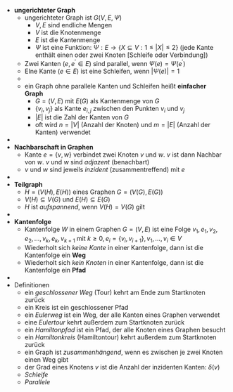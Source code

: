 - **ungerichteter Graph**
	- ungerichteter Graph ist $G(V,E,\Psi)$
		- $V,E$ sind endliche Mengen
		- $V$ ist die Knotenmenge
		- $E$ ist die Kantenmenge
		- $\Psi$ ist eine Funktion: $\Psi:E\rightarrow\lbrace X\subseteq V:1\leq|X|\leq2\rbrace$ (jede Kante enthält einen oder zwei Knoten [Schleife oder Verbindung])
	- Zwei Kanten ($e,e^{\prime}\in E$) sind parallel, wenn $\Psi(e)=\Psi(e^{\prime})$
	- EIne Kante ($e\in E$) ist eine Schleifen, wenn $|\Psi(e)|=1$
	-
	- ein Graph ohne parallele Kanten und Schleifen heißt **einfacher Graph**
		- $G=(V,E)$ mit $E(G)$ als Kantenmenge von $G$
		- $\lbrace v_{i},v_{j}\rbrace$ als Kante $e_{i,j}$ zwischen den Punkten $v_{i}$ und $v_{j}$
		- $|E|$ ist die Zahl der Kanten von $G$
		- oft wird $n=|V|$ (Anzahl der Knoten) und $m=|E|$ (Anzahl der Kanten) verwendet
-
- **Nachbarschaft in Graphen**
	- Kante $e=\lbrace v,w\rbrace$ verbindet zwei Knoten $v$ und $w$. $v$ ist dann Nachbar von $w$. $v$ und $w$ sind *adjazent* (benachbart)
	- $v$ und $w$ sind jeweils *inzident* (zusammentreffend) mit $e$
-
- **Teilgraph**
	- $H=(V(H),E(H))$ eines Graphen $G=(V(G),E(G))$
	- $V(H)\subseteq V(G)$ und $E(H)\subseteq E(G)$
	- $H$ ist *aufspannend*, wenn $V(H)=V(G)$ gilt
-
- **Kantenfolge**
	- Kantenfolge $W$ in einem Graphen $G=(V,E)$ ist eine Folge $v_1,e_1,v_2,e_2,...,v_{k},e_{k},v_{k+1}$ mit $k\geq0,e_{i}=\lbrace v_{i},v_{i+1}\rbrace,v_1,...,v_{i}\in V$
	- Wiederholt sich *keine Kante* in einer Kantenfolge, dann ist die Kantenfolge ein **Weg**
	- Wiederholt sich *kein Knoten* in einer Kantenfolge, dann ist die Kantenfolge ein **Pfad**
-
- Definitionen
	- ein *geschlossener Weg* (Tour) kehrt am Ende zum Startknoten zurück
	- ein Kreis ist ein geschlossener Pfad
	- ein *Eulerweg* ist ein Weg, der alle Kanten eines Graphen verwendet
	- eine *Eulertour* kehrt außerdem zum Startknoten zurück
	- ein *Hamiltonpfad* ist ein Pfad, der alle Knoten eines Graphen besucht
	- ein *Hamiltonkreis* (Hamiltontour) kehrt außerdem zum Startknoten zurück
	- ein Graph ist *zusammenhängend*, wenn es zwischen je zwei Knoten einen Weg gibt
	- der Grad eines Knotens $v$ ist die Anzahl der inzidenten Kanten: $\delta(v)$
	- *Schleife*
	- *Parallele*